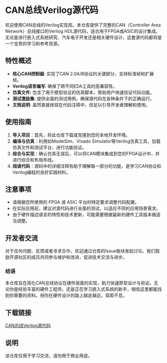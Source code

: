 # CAN总线Verilog源代码

欢迎使用CAN总线的Verilog实现库。本仓库提供了完整的CAN（Controller Area Network）总线接口的Verilog HDL源代码，适合用于FPGA或ASIC的设计集成。无论是进行嵌入式系统研究、汽车电子开发还是相关硬件设计，这套源代码都将是一个宝贵的学习和参考资源。

## 特性概述

- **核心CAN控制器**: 实现了CAN 2.0A/B协议的关键部分，支持标准帧和扩展帧。
- **Verilog语言编写**: 确保了跨不同EDA工具的高兼容性。
- **仿真文件**: 包含了用于模型验证的仿真脚本，帮助用户快速验证代码功能。
- **测试激励集**: 提供全面的测试用例，确保源代码在各种条件下的正确运行。
- **文档说明**: 虽然直接体现在代码注释中，但足以引导开发者理解和使用。

## 使用指南

1. **导入项目**：首先，将此仓库下载或克隆到您的本地开发环境。
2. **编译与仿真**：利用如ModelSim、Vivado Simulator等Verilog仿真工具，加载仿真文件和测试平台，进行功能验证。
3. **综合与实现**：确认仿真无误后，可以将CAN模块集成到您的FPGA设计中，并进行综合和布局布线。
4. **阅读代码**：源码中的详细注释有助于理解每一部分的功能，是学习CAN协议和Verilog编程的良好实践材料。

## 注意事项

- 请根据您所使用的 FPGA 或 ASIC 平台的特定要求调整代码配置。
- 在实际应用前，建议对源代码进行全面的测试，以适应不同的应用场景需求。
- 由于硬件描述语言的特性和技术更新，可能需要根据最新的硬件工具版本做适当调整。

## 开发者交流

对于任何问题、反馈或者寻求合作，欢迎通过仓库的Issue板块发起讨论。我们鼓励开源社区的成员共同参与维护和改进，促进技术交流与进步。

### 结语

本仓库旨在简化CAN总线协议在硬件层面的实现，助力快速原型设计与验证。无论你是经验丰富的硬件工程师，还是正在学习嵌入式系统的新手，相信这里都能找到你需要的资料。祝你在硬件设计的路上越走越远，探索不息。

## 下载链接
[CAN总线Verilog源代码](https://pan.quark.cn/s/18791b4474a5)

## 说明

该仓库仅用于学习交流，请勿用于商业用途。
